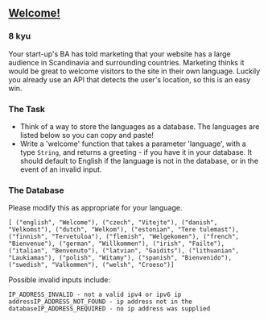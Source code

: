 <h2><a href=https://www.codewars.com/kata/577ff15ad648a14b780000e7/train/csharp target="_blank">Welcome!</a></h2><h3>8 kyu</h3><p>Your start-up's BA has told marketing that your website has a large audience in Scandinavia and surrounding countries. Marketing thinks it would be great to welcome visitors to the site in their own language. Luckily you already use an API that detects the user's location, so this is an easy win. </p><h3 id="the-task">The Task</h3><ul><li>Think of a way to store the languages as a database. The languages are listed below so you can copy and paste!</li><li>Write a 'welcome' function that takes a parameter 'language', with a type <code>String</code>, and returns a greeting - if you have it in your database. It should default to English if the language is not in the database, or in the event of an invalid input.</li></ul><h3 id="the-database">The Database</h3><p>Please modify this as appropriate for your language.</p><pre><code class="language-haskell">[ (<span class="cm-string">"english"</span>, <span class="cm-string">"Welcome"</span>), (<span class="cm-string">"czech"</span>, <span class="cm-string">"Vitejte"</span>), (<span class="cm-string">"danish"</span>, <span class="cm-string">"Velkomst"</span>), (<span class="cm-string">"dutch"</span>, <span class="cm-string">"Welkom"</span>), (<span class="cm-string">"estonian"</span>, <span class="cm-string">"Tere tulemast"</span>), (<span class="cm-string">"finnish"</span>, <span class="cm-string">"Tervetuloa"</span>), (<span class="cm-string">"flemish"</span>, <span class="cm-string">"Welgekomen"</span>), (<span class="cm-string">"french"</span>, <span class="cm-string">"Bienvenue"</span>), (<span class="cm-string">"german"</span>, <span class="cm-string">"Willkommen"</span>), (<span class="cm-string">"irish"</span>, <span class="cm-string">"Failte"</span>), (<span class="cm-string">"italian"</span>, <span class="cm-string">"Benvenuto"</span>), (<span class="cm-string">"latvian"</span>, <span class="cm-string">"Gaidits"</span>), (<span class="cm-string">"lithuanian"</span>, <span class="cm-string">"Laukiamas"</span>), (<span class="cm-string">"polish"</span>, <span class="cm-string">"Witamy"</span>), (<span class="cm-string">"spanish"</span>, <span class="cm-string">"Bienvenido"</span>), (<span class="cm-string">"swedish"</span>, <span class="cm-string">"Valkommen"</span>), (<span class="cm-string">"welsh"</span>, <span class="cm-string">"Croeso"</span>)]</code></pre><p>Possible invalid inputs include:</p><pre><code>IP_ADDRESS_INVALID - not a valid ipv4 or ipv6 ip addressIP_ADDRESS_NOT_FOUND - ip address not in the databaseIP_ADDRESS_REQUIRED - no ip address was supplied</code></pre>